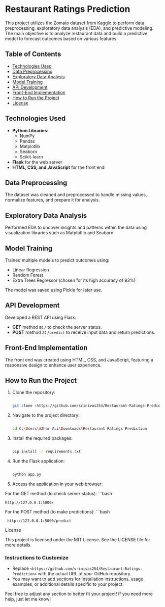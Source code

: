 # Restaurant Ratings Prediction

This project utilizes the Zomato dataset from Kaggle to perform data preprocessing, exploratory data analysis (EDA), and predictive modeling. 
The main objective is to analyze restaurant data and build a predictive model to forecast outcomes based on various features.

## Table of Contents

- [Technologies Used](#technologies-used)
- [Data Preprocessing](#data-preprocessing)
- [Exploratory Data Analysis](#exploratory-data-analysis)
- [Model Training](#model-training)
- [API Development](#api-development)
- [Front-End Implementation](#front-end-implementation)
- [How to Run the Project](#how-to-run-the-project)
- [License](#license)

## Technologies Used

- **Python Libraries**:
  - NumPy
  - Pandas
  - Matplotlib
  - Seaborn
  - Scikit-learn
- **Flask** for the web server
- **HTML, CSS, and JavaScript** for the front end

## Data Preprocessing

The dataset was cleaned and preprocessed to handle missing values, normalize features, and prepare it for analysis.

## Exploratory Data Analysis

Performed EDA to uncover insights and patterns within the data using visualization libraries such as Matplotlib and Seaborn.

## Model Training

Trained multiple models to predict outcomes using:
- Linear Regression
- Random Forest
- Extra Trees Regressor (chosen for its high accuracy of 93%)

The model was saved using Pickle for later use.

## API Development

Developed a REST API using Flask:
- **GET** method at `/` to check the server status.
- **POST** method at `/predict` to receive input data and return predictions.

## Front-End Implementation

The front end was created using HTML, CSS, and JavaScript, featuring a responsive design to enhance user experience.

## How to Run the Project

1. Clone the repository:
   ```bash
   
   git clone <https://github.com/srinivas254/Restaurant-Ratings-Prediction>

2. Navigate to the project directory:
   ```bash
   
   cd C:\Users\AZhar ALi\Downloads\Restaurant Ratings Prediction

4. Install the required packages:
   ```bash

   pip install -r requirements.txt

6. Run the Flask application:
   ```bash

   python app.py

8. Access the application in your web browser:

  For the GET method (to check server status):
    ```bash

    http://127.0.0.1:5000/
    
  For the POST method (to make predictions):
     ```bash

     http://127.0.0.1:5000/predict


License

This project is licensed under the MIT License. See the LICENSE file for more details.


### Instructions to Customize

- Replace `<https://github.com/srinivas254/Restaurant-Ratings-Prediction>` with the actual URL of your GitHub repository.
- You may want to add sections for installation instructions, usage examples, or additional details specific to your project.

Feel free to adjust any section to better fit your project! If you need more help, just let me know!
   
